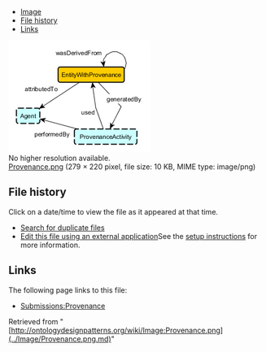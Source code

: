 * [Image](../Image/Provenance.png.md#file)
* [File history](../Image/Provenance.png.md#filehistory)
* [Links](../Image/Provenance.png.md#filelinks)

[![Image:Provenance.png](../images/b/b7/Provenance.png)](../images/b/b7/Provenance.png)  
No higher resolution available.  
[Provenance.png](../images/b/b7/Provenance.png)‎ (279 × 220 pixel, file size: 10 KB, MIME type: image/png)

## File history

Click on a date/time to view the file as it appeared at that time.



  
* [Search for duplicate files](http://ontologydesignpatterns.org/wiki/Special:FileDuplicateSearch/Provenance.png "Special:FileDuplicateSearch/Provenance.png")
* [Edit this file using an external application](http://ontologydesignpatterns.org/wiki/index.php?title=Image:Provenance.png&action=edit&externaledit=true&mode=file "Image:Provenance.png")See the [setup instructions](http://www.mediawiki.org/wiki/Manual:External_editors "http://www.mediawiki.org/wiki/Manual:External_editors") for more information.

## Links



The following page links to this file:


* [Submissions:Provenance](../Submissions/Provenance.md "Submissions:Provenance")


Retrieved from "[http://ontologydesignpatterns.org/wiki/Image:Provenance.png](../Image/Provenance.png.md)"